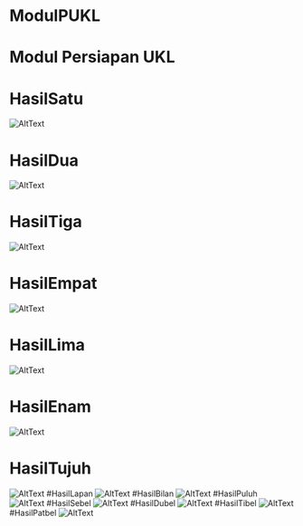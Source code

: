 # ModulPUKL
# Modul Persiapan UKL
# HasilSatu
![AltText](https://github.com/Fatan169/ModulPUKL/blob/master/localhost%20_%20127.0.0.1%20_%20db_perpus%20_%20anggota%20_%20phpMyAdmin%204.9.2%20-%20Google%20Chrome%203_25_2020%207_53_20%20PM.png "Hasil Satu")
# HasilDua
![AltText](https://github.com/Fatan169/ModulPUKL/blob/master/localhost%20_%20127.0.0.1%20_%20db_perpus%20_%20anggota%20_%20phpMyAdmin%204.9.2%20-%20Google%20Chrome%203_25_2020%207_53_36%20PM.png "Hasil Dua")
# HasilTiga
![AltText](https://github.com/Fatan169/ModulPUKL/blob/master/localhost%20_%20127.0.0.1%20_%20db_perpus%20_%20anggota%20_%20phpMyAdmin%204.9.2%20-%20Google%20Chrome%203_25_2020%207_53_43%20PM.png "Hasil Tiga")
# HasilEmpat
![AltText](https://github.com/Fatan169/ModulPUKL/blob/master/localhost%20_%20127.0.0.1%20_%20db_perpus%20_%20anggota%20_%20phpMyAdmin%204.9.2%20-%20Google%20Chrome%203_25_2020%207_53_51%20PM.png "Hasil Empat")
# HasilLima
![AltText](https://github.com/Fatan169/ModulPUKL/blob/master/localhost%20_%20127.0.0.1%20_%20db_perpus%20_%20anggota%20_%20phpMyAdmin%204.9.2%20-%20Google%20Chrome%203_25_2020%207_53_58%20PM.png "Hasil Lima")
# HasilEnam
![AltText](https://github.com/Fatan169/ModulPUKL/blob/master/localhost%20_%20127.0.0.1%20_%20db_perpus%20_%20anggota%20_%20phpMyAdmin%204.9.2%20-%20Google%20Chrome%203_25_2020%207_54_03%20PM.png "Hasil Enam")
# HasilTujuh
![AltText](https://github.com/Fatan169/ModulPUKL/blob/master/localhost%20_%20127.0.0.1%20_%20db_perpus%20_%20anggota%20_%20phpMyAdmin%204.9.2%20-%20Google%20Chrome%203_25_2020%207_54_11%20PM.png "Hasil Tujuh")
#HasilLapan
![AltText](https://github.com/Fatan169/ModulPUKL/blob/master/V2/localhost%20_%20127.0.0.1%20_%20db_perpus%20_%20anggota%20_%20phpMyAdmin%204.9.2%20-%20Google%20Chrome%203_30_2020%209_06_45%20PM.png "Hasil Lapan")
#HasilBilan
![AltText](https://github.com/Fatan169/ModulPUKL/blob/master/V2/localhost%20_%20127.0.0.1%20_%20db_perpus%20_%20anggota%20_%20phpMyAdmin%204.9.2%20-%20Google%20Chrome%203_30_2020%209_06_53%20PM.png "Hasil Bilan")
#HasilPuluh
![AltText](https://github.com/Fatan169/ModulPUKL/blob/master/V2/localhost%20_%20127.0.0.1%20_%20db_perpus%20_%20anggota%20_%20phpMyAdmin%204.9.2%20-%20Google%20Chrome%203_30_2020%209_06_58%20PM.png "Hasil Puluh")
#HasilSebel
![AltText](https://github.com/Fatan169/ModulPUKL/blob/master/V2/localhost%20_%20127.0.0.1%20_%20db_perpus%20_%20anggota%20_%20phpMyAdmin%204.9.2%20-%20Google%20Chrome%203_30_2020%209_07_04%20PM.png "Hasil Sebel")
#HasilDubel
![AltText](https://github.com/Fatan169/ModulPUKL/blob/master/V2/localhost%20_%20127.0.0.1%20_%20db_perpus%20_%20anggota%20_%20phpMyAdmin%204.9.2%20-%20Google%20Chrome%203_30_2020%209_07_10%20PM.png "Hasil Dubel")
#HasilTibel
![AltText](https://github.com/Fatan169/ModulPUKL/blob/master/V2/localhost%20_%20127.0.0.1%20_%20db_perpus%20_%20anggota%20_%20phpMyAdmin%204.9.2%20-%20Google%20Chrome%203_30_2020%209_07_15%20PM.png "Hasil Tibel")
#HasilPatbel
![AltText](https://github.com/Fatan169/ModulPUKL/blob/master/V2/localhost%20_%20127.0.0.1%20_%20db_perpus%20_%20anggota%20_%20phpMyAdmin%204.9.2%20-%20Google%20Chrome%203_30_2020%209_07_26%20PM.png "Hasil Patbel")

